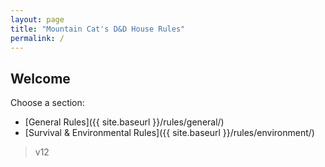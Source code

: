 ```yaml
---
layout: page
title: "Mountain Cat's D&D House Rules"
permalink: /
---
```


## Welcome

Choose a section:

- [General Rules]({{ site.baseurl }}/rules/general/)
- [Survival & Environmental Rules]({{ site.baseurl }}/rules/environment/)

> v12
